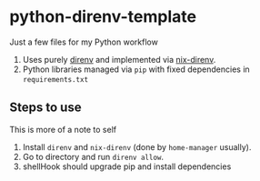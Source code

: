 # python-direnv-template

Just a few files for my Python workflow

1. Uses purely [direnv](https://github.com/direnv/direnv) and implemented via [nix-direnv](https://github.com/nix-community/nix-direnv).
2. Python libraries managed via `pip` with fixed dependencies in `requirements.txt`

## Steps to use

This is more of a note to self

1. Install `direnv` and `nix-direnv` (done by `home-manager` usually).
2. Go to directory and run `direnv allow`.
3. shellHook should upgrade pip and install dependencies
